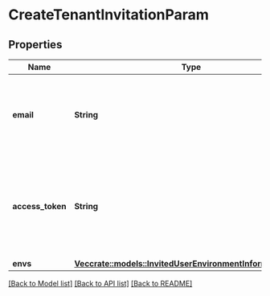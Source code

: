 # CreateTenantInvitationParam

## Properties

Name | Type | Description | Notes
------------ | ------------- | ------------- | -------------
**email** | **String** | 招待するユーザーのメールアドレス(email address of the user to be invited) | 
**access_token** | **String** | 招待を作成するユーザーのアクセストークン(access token of the user who creates an invitation) | 
**envs** | [**Vec<crate::models::InvitedUserEnvironmentInformationInner>**](______________Invited_User_Environment_Information__inner.md) |  | 

[[Back to Model list]](../README.md#documentation-for-models) [[Back to API list]](../README.md#documentation-for-api-endpoints) [[Back to README]](../README.md)


